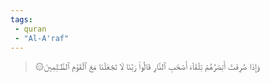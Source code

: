 ```yaml
---
tags: 
 - quran 
 - "Al-A'raf"
---
```


> ۞وَإِذَا صُرِفَتۡ أَبۡصَٰرُهُمۡ تِلۡقَآءَ أَصۡحَٰبِ ٱلنَّارِ قَالُواْ رَبَّنَا لَا تَجۡعَلۡنَا مَعَ ٱلۡقَوۡمِ ٱلظَّـٰلِمِينَ
